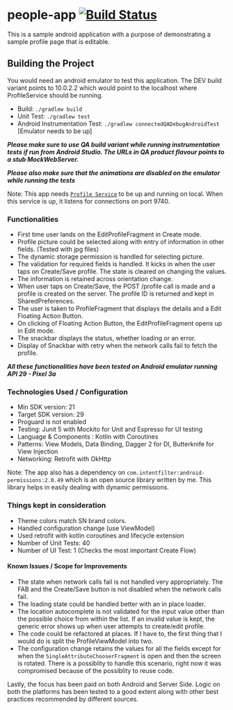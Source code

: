 # people-app [![Build Status](https://travis-ci.org/nishkarsh/people-app.svg?branch=master)](https://travis-ci.org/nishkarsh/people-app)
This is a sample android application with a purpose of demonstrating a sample profile page that is editable.

## Building the Project

You would need an android emulator to test this application. The DEV build variant points to 10.0.2.2 which would point to the localhost where ProfileService should be running.

- Build: `./gradlew build`
- Unit Test: `./gradlew test`
- Android Instrumentation Test: `./gradlew connectedQADebugAndroidTest` [Emulator needs to be up]

***Please make sure to use QA build variant while running instrumentation tests if run from Android Studio. The URLs in QA product flavour points to a stub MockWebServer.***

***Please also make sure that the animations are disabled on the emulator while running the tests***

Note: This app needs [`Profile Service`](https://github.com/nishkarsh/profile-service) to be up and running on local. When this service is up, it listens for connections on port 9740.

### Functionalities
- First time user lands on the EditProfileFragment in Create mode.
- Profile picture could be selected along with entry of information in other fields. (Tested with jpg files)
- The dynamic storage permission is handled for selecting picture.
- The validation for required fields is handled. It kicks in when the user taps on Create/Save profile. The state is cleared on changing the values.
- The information is retained across orientation change.
- When user taps on Create/Save, the POST /profile call is made and a profile is created on the server. The profile ID is returned and kept in SharedPreferences.
- The user is taken to ProfileFragment that displays the details and a Edit Floating Action Button.
- On clicking of Floating Action Button, the EditProfileFragment opens up in Edit mode.
- The snackbar displays the status, whether loading or an error.
- Display of Snackbar with retry when the network calls fail to fetch the profile.

***All these functionalities have been tested on Android emulator running API 29 - Pixel 3a***

### Technologies Used / Configuration
- Min SDK version: 21
- Target SDK version: 29
- Proguard is not enabled
- Testing: Junit 5 with Mockito for Unit and Espresso for UI testing
- Language & Components : Kotlin with Coroutines
- Patterns: View Models, Data Binding, Dagger 2 for DI, Butterknife for View Injection
- Networking: Retrofit with OkHttp

Note: The app also has a dependency on `com.intentfilter:android-permissions:2.0.49` which is an open source library written by me. This library helps in easily dealing with dynamic permissions.


### Things kept in consideration
- Theme colors match SN brand colors.
- Handled configuration change (use ViewModel)
- Used retrofit with kotlin coroutines and lifecycle extension
- Number of Unit Tests: 40
- Number of UI Test: 1 (Checks the most important Create Flow)

#### Known Issues / Scope for Improvements
- The state when network calls fail is not handled very appropriately. The FAB and the Create/Save button is not disabled when the network calls fail.
- The loading state could be handled better with an in place loader.
- The location autocomplete is not validated for the input value other than the possible choice from within the list. If an invalid value is kept, the generic error shows up when user attempts to create/edit profile.
- The code could be refactored at places. If I have to, the first thing that I would do is split the ProfileViewModel into two.
- The configuration change retains the values for all the fields except for when the `SingleAttributeChooserFragment` is open and then the screen is rotated. There is a possiblity to handle this scenario, right now it was compromised because of the possiblity to reuse code.

Lastly, the focus has been paid on both Android and Server Side. Logic on both the platforms has been tested to a good extent along with other best practices recommended by different sources.
